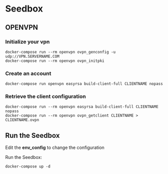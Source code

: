 # Seedbox

## OPENVPN

### Initialize your vpn
```
docker-compose run --rm openvpn ovpn_genconfig -u udp://VPN.SERVERNAME.COM
docker-compose run --rm openvpn ovpn_initpki
```

### Create an account
```
docker-compose run openvpn easyrsa build-client-full CLIENTNAME nopass
```

### Retrieve the client configuration
```
docker-compose run --rm openvpn easyrsa build-client-full CLIENTNAME nopass
docker-compose run --rm openvpn ovpn_getclient CLIENTNAME > CLIENTNAME.ovpn
```


## Run the Seedbox

Edit the **env_config** to change the configuration

Run the Seedbox:
```
docker-compose up -d
```
